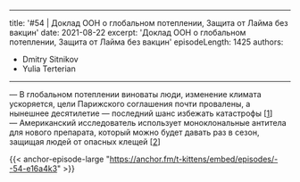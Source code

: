 
---
title: '#54 | Доклад ООН о глобальном потеплении, Защита от Лайма без вакцин'
date: 2021-08-22
excerpt: 'Доклад ООН о глобальном потеплении, Защита от Лайма без вакцин'
episodeLength: 1425
authors:
  - Dmitry Sitnikov
  - Yulia Terterian
---

— В глобальном потеплении виноваты люди, изменение климата ускоряется, цели Парижского соглашения почти провалены, а нынешнее десятилетие — последний шанс избежать катастрофы [[1](https://thebell.io/krasnyj-kod-dlya-chelovechestva-glavnye-vyvody-novogo-doklada-oon-o-globalnom-poteplenii)]<br/>
— Американский исследователь использует моноклональные антитела для нового препарата, который можно будет давать раз в сезон, защищая людей от опасных клещей [[2](https://www.outsideonline.com/health/wellness/lyme-disease-prevention-antibody-shot/)]

{{< anchor-episode-large "https://anchor.fm/t-kittens/embed/episodes/--54-e16a4k3" >}}
